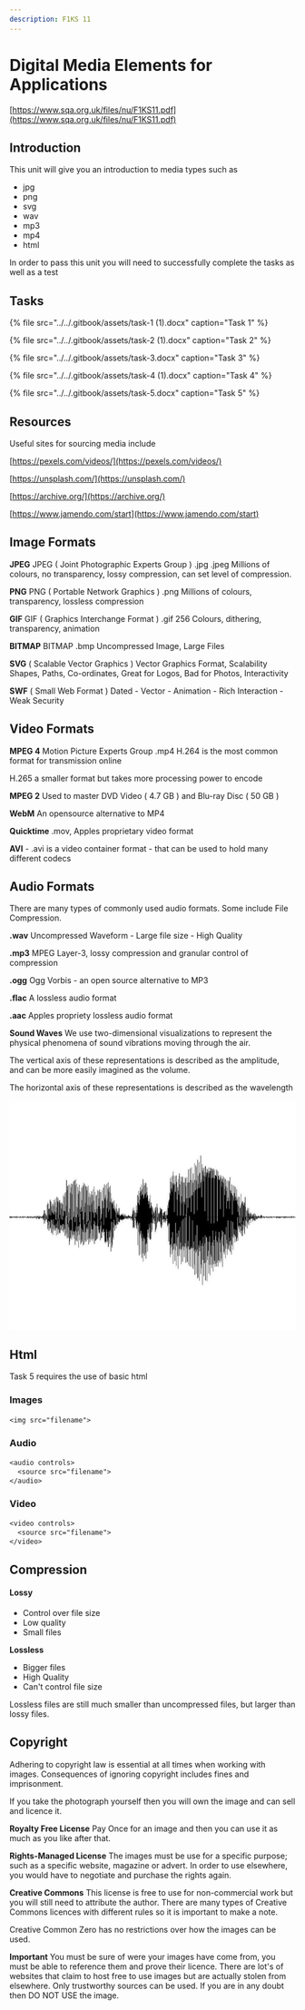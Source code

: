 ```yaml
---
description: F1KS 11
---
```


# Digital Media Elements for Applications

[https://www.sqa.org.uk/files/nu/F1KS11.pdf](https://www.sqa.org.uk/files/nu/F1KS11.pdf)

## Introduction

This unit will give you an introduction to media types such as

* jpg
* png
* svg
* wav
* mp3
* mp4
* html

In order to pass this unit you will need to successfully complete the tasks as well as a test

## Tasks

{% file src="../../.gitbook/assets/task-1 \(1\).docx" caption="Task 1" %}

{% file src="../../.gitbook/assets/task-2 \(1\).docx" caption="Task 2" %}

{% file src="../../.gitbook/assets/task-3.docx" caption="Task 3" %}

{% file src="../../.gitbook/assets/task-4 \(1\).docx" caption="Task 4" %}

{% file src="../../.gitbook/assets/task-5.docx" caption="Task 5" %}

## Resources

Useful sites for sourcing media include

[https://pexels.com/videos/](https://pexels.com/videos/)

[https://unsplash.com/](https://unsplash.com/)

[https://archive.org/](https://archive.org/)

[https://www.jamendo.com/start](https://www.jamendo.com/start)

## Image Formats

**JPEG** JPEG \( Joint Photographic Experts Group \) .jpg .jpeg Millions of colours, no transparency, lossy compression, can set level of compression.

**PNG** PNG \( Portable Network Graphics \) .png Millions of colours, transparency, lossless compression

**GIF** GIF \( Graphics Interchange Format \) .gif 256 Colours, dithering, transparency, animation

**BITMAP** BITMAP .bmp Uncompressed Image, Large Files

**SVG** \( Scalable Vector Graphics \) Vector Graphics Format, Scalability Shapes, Paths, Co-ordinates, Great for Logos, Bad for Photos, Interactivity

**SWF** \( Small Web Format \) Dated - Vector - Animation - Rich Interaction - Weak Security

## Video Formats

**MPEG 4** Motion Picture Experts Group .mp4 H.264 is the most common format for transmission online

H.265 a smaller format but takes more processing power to encode

**MPEG 2** Used to master DVD Video \( 4.7 GB \) and Blu-ray Disc \( 50 GB \)

**WebM** An opensource alternative to MP4

**Quicktime** .mov, Apples proprietary video format

**AVI** - .avi is a video container format - that can be used to hold many different codecs

## Audio Formats

There are many types of commonly used audio formats. Some include File Compression.

**.wav** Uncompressed Waveform - Large file size - High Quality

**.mp3** MPEG Layer-3, lossy compression and granular control of compression

**.ogg** Ogg Vorbis - an open source alternative to MP3

**.flac** A lossless audio format

**.aac** Apples propriety lossless audio format

**Sound Waves** We use two-dimensional visualizations to represent the physical phenomena of sound vibrations moving through the air.

The vertical axis of these representations is described as the amplitude, and can be more easily imagined as the volume.

The horizontal axis of these representations is described as the wavelength

![](../../.gitbook/assets/image%20%2811%29.png)

## Html

Task 5 requires the use of basic html

### Images

```markup
<img src="filename">
```

### Audio

```markup
<audio controls>
  <source src="filename">
</audio>
```

### Video

```markup
<video controls>
  <source src="filename">
</video>
```

## **Compression**

#### **Lossy**         

* Control over file size
* Low quality
* Small files

**Lossless**    

* Bigger files
* High Quality
* Can't control file size

Lossless files are still much smaller than uncompressed files, but larger than lossy files.

## Copyright

Adhering to copyright law is essential at all times when working with images. Consequences of ignoring copyright includes fines and imprisonment.

If you take the photograph yourself then you will own the image and can sell and licence it.

**Royalty Free License** Pay Once for an image and then you can use it as much as you like after that.

**Rights-Managed License** The images must be use for a specific purpose; such as a specific website, magazine or advert. In order to use elsewhere, you would have to negotiate and purchase the rights again.

**Creative Commons** This license is free to use for non-commercial work but you will still need to attribute the author. There are many types of Creative Commons licences with different rules so it is important to make a note.

Creative Common Zero has no restrictions over how the images can be used.

**Important** You must be sure of were your images have come from, you must be able to reference them and prove their licence. There are lot's of websites that claim to host free to use images but are actually stolen from elsewhere. Only trustworthy sources can be used. If you are in any doubt then DO NOT USE the image.

## 

